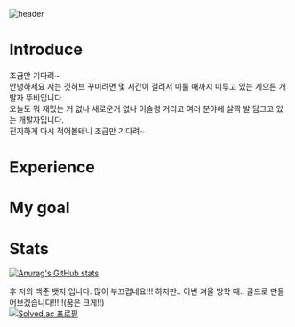 ![header](https://capsule-render.vercel.app/api?type=waving&color=gradient&height=300&section=header&text=HI%20👋&fontSize=90)
   
# Introduce
조금만 기다려~    
안녕하세요 저는 깃허브 꾸미려면 몇 시간이 걸려서 미룰 때까지 미루고 있는 게으른 개발자 뚜비입니다.       
오늘도 뭐 재밌는 거 없나 새로운거 없나 어슬렁 거리고 여러 분야에 살짝 발 담그고 있는 개발자입니다.        
진지하게 다시 적어볼테니 조금만 기다려~           

# Experience

# My goal

# Stats 
[![Anurag's GitHub stats](https://github-readme-stats.vercel.app/api?username=juijeong8324)](https://github.com/anuraghazra/github-readme-stats)         

후 저의 백준 뱃지 입니다. 많이 부끄럽네요!!! 하지만.. 이번 겨울 방학 때.. 골드로 만들어보겠습니다!!!!!(꿈은 크게!!)        
[![Solved.ac 프로필](http://mazassumnida.wtf/api/pastel/generate_badge?boj=qnddlek2)](https://solved.ac/qnddlek2)
